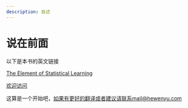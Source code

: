 ```yaml
---
description: 自述
---
```


# 说在前面

以下是本书的英文链接

[The Element of Statistical Learning](https://web.stanford.edu/~hastie/ElemStatLearn/printings/ESLII_print12.pdf​)



[欢迎访问](https://insight-sun.gitbook.io/sun/)

这算是一个开始吧，如果有更好的翻译或者建议请联系mail@hewenyu.com

